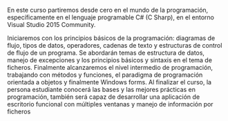 En este curso partiremos desde cero en el mundo de la programación, específicamente en el lenguaje programable C# (C Sharp), en el entorno Visual Studio 2015 Community.

Iniciaremos con los principios básicos de la programación: diagramas de flujo, tipos de datos, operadores, cadenas de texto y estructuras de control de flujo de un programa. Se abordarán temas de estructura de datos, manejo de excepciones y los principios básicos y sintaxis en el tema de ficheros. Finalmente alcanzaremos el nivel intermedio de programación, trabajando con métodos y funciones, el paradigma de programación orientada a objetos y finalmente Windows forms. Al finalizar el curso, la persona estudiante conocerá las bases y las mejores prácticas en programación, también será capaz de desarrollar una aplicación de escritorio funcional con múltiples ventanas y manejo de información por ficheros